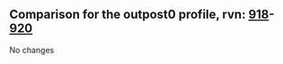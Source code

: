## Comparison for the outpost0 profile, rvn: [918](https://github.com/PRO100KatYT/FortniteProfileRevisions/tree/main/profiles/outpost0/918%20outpost0.json)-[920](https://github.com/PRO100KatYT/FortniteProfileRevisions/tree/main/profiles/outpost0/920%20outpost0.json)

No changes
